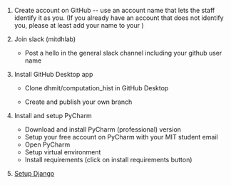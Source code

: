 1. Create account on GitHub -- use an account
name that lets the staff identify it as you. 
(If you already have an account that does
not identify you, please at least add your name
to your )

1. Join slack (mitdhlab)
    - Post a hello in the general slack channel including your 
github user name

1. Install GitHub Desktop app
    - Clone dhmit/computation_hist in GitHub Desktop

    - Create and publish your own branch
    
1. Install and setup PyCharm
    - Download and install PyCharm (professional) version 
    - Setup your free account on PyCharm with your MIT student 
email
    - Open PyCharm
    - Setup virtual environment
    - Install requirements (click on install requirements button)
    
1. [Setup Django](./unboxing_django.md) 
   
